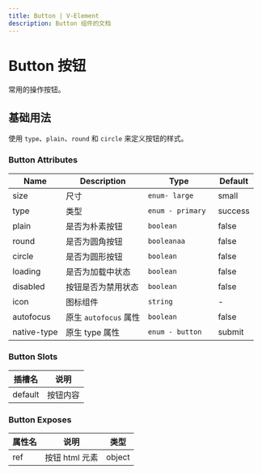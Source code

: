 ```yaml
---
title: Button | V-Element
description: Button 组件的文档
---
```

# Button 按钮

常用的操作按钮。

## 基础用法

使用 `type`、`plain`、`round` 和 `circle` 来定义按钮的样式。

<preview path="../demo/Button/Basic.vue"></preview>

### Button Attributes

| Name        | Description           | Type              | Default |
| ----------- | --------------------- | ----------------- | ------- |
| size        | 尺寸                  | `enum- large `    | small   |
| type        | 类型                  | `enum - primary ` | success |
| plain       | 是否为朴素按钮        | `boolean`         | false   |
| round       | 是否为圆角按钮        | `booleanaa`       | false   |
| circle      | 是否为圆形按钮        | `boolean`         | false   |
| loading     | 是否为加载中状态      | `boolean`         | false   |
| disabled    | 按钮是否为禁用状态    | `boolean`         | false   |
| icon        | 图标组件              | `string`          | -       |
| autofocus   | 原生 `autofocus` 属性 | `boolean`         | false   |
| native-type | 原生 type 属性        | `enum - button`   | submit  |


### Button Slots

| 插槽名  | 说明     |
| ------- | -------- |
| default | 按钮内容 |

### Button Exposes
| 属性名 | 说明           | 类型   |
| ------ | -------------- | ------ |
| ref    | 按钮 html 元素 | object |